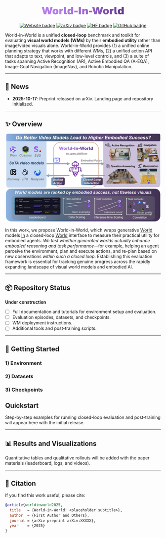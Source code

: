 <!-- # World-in-World -->

<p align="center">
  <img src="./assets/logo.svg" width="270" alt="World-in-World logo"/>
</p>

<div align="center">
  <a href="https://world-in-world.github.io/"><img src="https://img.shields.io/badge/🌐 Website-Visit-slateblue" alt="Website badge"></a>
  <a href="https://arxiv.org/abs/"><img src="https://img.shields.io/badge/arXiv-Abstract-orange" alt="arXiv badge"></a>
  <a href="https://huggingface.co"><img src="https://img.shields.io/badge/%F0%9F%A4%97%20Hugging%20Face-Page-goldenrod" alt="HF badge"></a>
  <a href="https://github.com/World-In-World/world-in-world" target="_blank"><img src="https://img.shields.io/badge/GitHub-Repo-darkgray?style=flat&logo=github" alt="GitHub badge"></a>
</div>

World-in-World is a unified **closed-loop** benchmark and toolkit for evaluating **visual world models (WMs)** by their **embodied utility** rather than image/video visuals alone. World-in-World provides (1) a unified online planning strategy that works with different WMs, (2) a unified action API that adapts to text, viewpoint, and low-level controls, and (3) a suite of tasks spanning Active Recognition (AR), Active Embodied QA (A-EQA), Image-Goal Navigation (ImageNav), and Robotic Manipulation.

---

## 📰 News
- **2025-10-17**: Preprint released on arXiv. Landing page and repository initialized.

---

## ✨ Overview

![Overview](./assets/overview.png)

In this work, we propose World-in-World, which wraps generative <u>World</u> models <u>In</u> a closed-loop <u>World</u> interface to measure their practical utility for embodied agents. *We test whether generated worlds actually enhance embodied reasoning and task performance*—for example, helping an agent perceive the environment, plan and execute actions, and re-plan based on new observations *within such a closed loop*. Establishing this evaluation framework is essential for tracking genuine progress across the rapidly expanding landscape of visual world models and embodied AI.

---

## 📦 Repository Status

**Under construction**
- [ ] Full documentation and tutorials for environment setup and evaluation.
- [ ] Evaluation episodes, datasets, and checkpoints.
- [ ] WM deployment instructions.
- [ ] Additional tools and post-training scripts.

---

## 🚀 Getting Started

### 1) Environment


### 2) Datasets


### 3) Checkpoints

## Quickstart
Step-by-step examples for running closed-loop evaluation and post-training will appear here with the initial release.

---

## 📊 Results and Visualizations
Quantitative tables and qualitative rollouts will be added with the paper materials (leaderboard, logs, and videos).

---

## 📝 Citation

If you find this work useful, please cite:
```bibtex
@article{worldinworld2025,
  title   = {World-in-World: <placeholder subtitle>},
  author  = {First Author and Others},
  journal = {arXiv preprint arXiv:XXXXX},
  year    = {2025}
}
